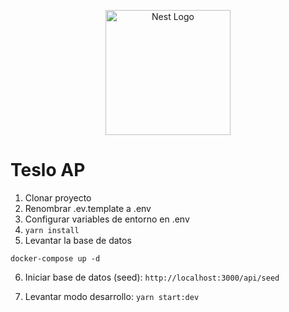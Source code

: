 <p align="center">
  <a href="http://nestjs.com/" target="blank"><img src="https://nestjs.com/img/logo-small.svg" width="200" alt="Nest Logo" /></a>
</p>

# Teslo AP

1. Clonar proyecto
2. Renombrar .ev.template a .env
3. Configurar variables de entorno en .env
4. ```yarn install``` 
5. Levantar la base de datos

```
docker-compose up -d
```

6. Iniciar base de datos (seed): ```http://localhost:3000/api/seed```

7. Levantar modo desarrollo: ```yarn start:dev``` 